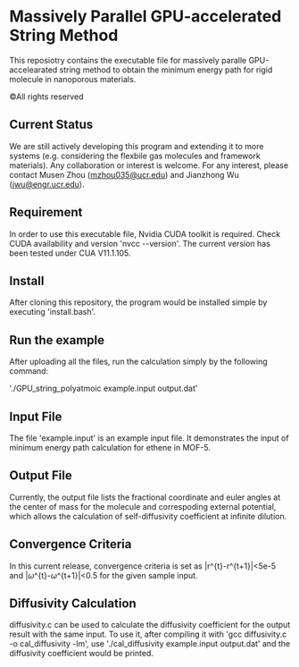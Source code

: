 # Massively Parallel GPU-accelerated String Method
This reposiotry contains the executable file for massively paralle GPU-accelearated string method to obtain the minimum energy path for rigid molecule in nanoporous materials.

&copy;All rights reserved


## Current Status
We are still actively developing this program and extending it to more systems (e.g. considering the flexbile gas molecules and framework materials). Any collaboration or interest is welcome. For any interest, please contact Musen Zhou (mzhou035@ucr.edu) and Jianzhong Wu (jwu@engr.ucr.edu).

## Requirement
In order to use this executable file, Nvidia CUDA toolkit is required. Check CUDA availability and version 'nvcc --version'. The current version has been tested under CUA V11.1.105.

## Install
After cloning this repository, the program would be installed simple by executing 'install.bash'.

## Run the example
After uploading all the files, run the calculation simply by the following command:

'./GPU_string_polyatmoic example.input output.dat'

## Input File
The file 'example.input' is an example input file. It demonstrates the input of minimum energy path calculation for ethene in MOF-5.


## Output File
Currently, the output file lists the fractional coordinate and euler angles at the center of mass for the molecule and correspoding external potential, which allows the calculation of self-diffusivity coefficient at infinite dilution.

## Convergence Criteria
In this current release, convergence criteria is set as |r^{t}-r^{t+1}|<5e-5 and |$\omega$^{t}-$\omega$^{t+1}|<0.5 for the given sample input.

## Diffusivity Calculation
diffusivity.c can be used to calculate the diffusivity coefficient for the output result with the same input. To use it, after compiling it with 'gcc diffusivity.c -o cal_diffusivity -lm', use './cal_diffusivity example.input output.dat' and the diffusivity coefficient would be printed.